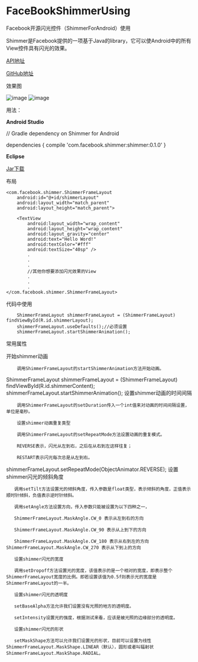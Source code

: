 # FaceBookShimmerUsing
Facebook开源闪光控件（ShimmerForAndroid）使用

Shimmer是Facebook提供的一项基于Java的library，它可以使Android中的所有View控件具有闪光的效果。

[API地址](http://facebook.github.io/shimmer-android/javadoc/index.html)

[GitHub地址](https://github.com/facebook/shimmer-android)

效果图

![image](https://img-blog.csdnimg.cn/20190109164547699.gif)
![image](https://img-blog.csdnimg.cn/20190109164613516.gif)

用法：

**Android Studio**

// Gradle dependency on Shimmer for Android

dependencies {
    compile 'com.facebook.shimmer:shimmer:0.1.0'
}

**Eclipse**

[Jar下载](http://facebook.github.io/shimmer-android/)

布局

    <com.facebook.shimmer.ShimmerFrameLayout
        android:id="@+id/shimmerLayout"
        android:layout_width="match_parent"
        android:layout_height="match_parent">

        <TextView
            android:layout_width="wrap_content"
            android:layout_height="wrap_content"
            android:layout_gravity="center"
            android:text="Hello Word!"
            android:textColor="#fff"
            android:textSize="40sp" />
            .
            .
            .
            //其他你想要添加闪光效果的View
            .
            .
            .
    </com.facebook.shimmer.ShimmerFrameLayout>


代码中使用

        ShimmerFrameLayout shimmerFrameLayout = (ShimmerFrameLayout) findViewById(R.id.shimmerLayout);
        shimmerFrameLayout.useDefaults();//必须设置
        shimmerFrameLayout.startShimmerAnimation();

常用属性

 开始shimmer动画

        调用ShimmerFrameLayout的startShimmerAnimation方法开始动画。

ShimmerFrameLayout shimmerFrameLayout = (ShimmerFrameLayout) findViewById(R.id.shimmerContent);
shimmerFrameLayout.startShimmerAnimation();
        设置shimmer动画的时间间隔

        调用ShimmerFrameLayout的setDuration传入一个int值来对动画的时间间隔设置，单位是毫秒。

        设置shimmer动画重复类型

        调用ShimmerFrameLayout的setRepeatMode方法设置动画的重复模式。

        REVERSE表示，闪光从左到右，之后在从右到左这样往复；

        RESTART表示闪光每次总是从左到右。

shimmerFrameLayout.setRepeatMode(ObjectAnimator.REVERSE);
       设置shimmer闪光的倾斜角度

       调用setTilt方法设置光的倾斜角度，传入参数是float类型，表示倾斜的角度，正值表示顺时针倾斜，负值表示逆时针倾斜。

       调用setAngle方法设置方向，传入参数只能被设置为以下四种之一，

       ShimmerFrameLayout.MaskAngle.CW_0 表示从左到右的方向

       ShimmerFrameLayout.MaskAngle.CW_90 表示从上到下的方向

       ShimmerFrameLayout.MaskAngle.CW_180 表示从右到左的方向ShimmerFrameLayout.MaskAngle.CW_270 表示从下到上的方向

       设置shimmer闪光的宽度

       调用setDropoff方法设置光的宽度，该值表示的是一个相对的宽度，即表示整个ShimmerFrameLayout宽度的比例。即若设置该值为0.5f则表示光的宽度是ShimmerFrameLayout的一半。

       设置shimmer闪光的透明度

       setBaseAlpha方法允许我们设置没有光照的地方的透明度。

       setIntensity设置光的强度，根据测试来看，应该是被光照的边缘部分的透明度。

       设置shimmer闪光的形状

       setMaskShape方法可以允许我们设置光的形状，目前可以设置为线性ShimmerFrameLayout.MaskShape.LINEAR（默认），圆形或者叫辐射状ShimmerFrameLayout.MaskShape.RADIAL。
